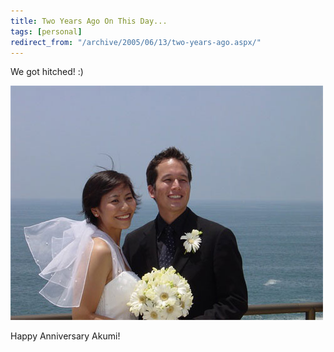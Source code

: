 ```yaml
---
title: Two Years Ago On This Day...
tags: [personal]
redirect_from: "/archive/2005/06/13/two-years-ago.aspx/"
---
```


We got hitched! :)

![Wedding Day](/images/PhilAndAkumiWedding.jpg)

Happy Anniversary Akumi!

